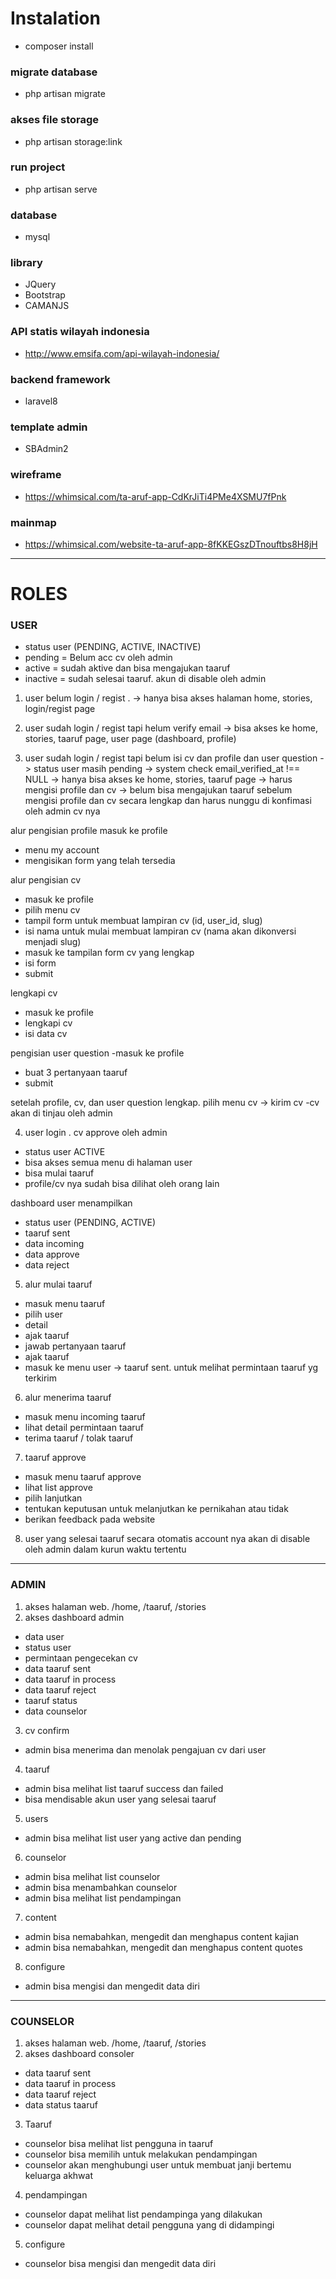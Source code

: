# Instalation
- composer install

### migrate database
- php artisan migrate
### akses file storage
- php artisan storage:link
### run project
- php artisan serve

### database
- mysql

### library
- JQuery
- Bootstrap
- CAMANJS

### API statis wilayah indonesia
- http://www.emsifa.com/api-wilayah-indonesia/

### backend framework
- laravel8

### template admin
- SBAdmin2

### wireframe
- https://whimsical.com/ta-aruf-app-CdKrJiTi4PMe4XSMU7fPnk
### mainmap 
- https://whimsical.com/website-ta-aruf-app-8fKKEGszDTnouftbs8H8jH

---------------------------------------------------------------------------------

# ROLES
### USER
- status user (PENDING, ACTIVE, INACTIVE)
- pending = Belum acc cv oleh admin
- active = sudah aktive dan bisa mengajukan taaruf
- inactive = sudah selesai taaruf. akun di disable oleh admin

1. user belum login / regist . 
-> hanya bisa akses halaman home, stories, login/regist page

2. user sudah login / regist tapi helum verify email
-> bisa akses ke home, stories, taaruf page, user page (dashboard, profile)

3. user sudah login / regist tapi belum isi cv dan profile dan user question
-> status user masih pending
-> system check email_verified_at !== NULL
-> hanya bisa akses ke home, stories, taaruf page
-> harus mengisi profile dan cv
-> belum bisa mengajukan taaruf sebelum mengisi profile dan cv secara lengkap dan harus nunggu di konfimasi oleh admin cv nya


alur pengisian profile
masuk ke profile
- menu my account
- mengisikan form yang telah tersedia

alur pengisian cv
- masuk ke profile
- pilih menu cv 
- tampil form untuk membuat lampiran cv (id, user_id, slug)
- isi nama untuk mulai membuat lampiran cv (nama akan dikonversi menjadi slug)
- masuk ke tampilan form cv yang lengkap
- isi form
- submit

lengkapi cv
- masuk ke profile
- lengkapi cv
- isi data cv

pengisian user question
-masuk ke profile
- buat 3 pertanyaan taaruf
- submit

setelah profile, cv, dan user question lengkap. pilih menu cv -> kirim cv
-cv akan di tinjau oleh admin

4. user login . cv approve oleh admin
- status user ACTIVE
- bisa akses semua menu di halaman user
- bisa mulai taaruf
- profile/cv nya sudah bisa dilihat oleh orang lain

dashboard user menampilkan
- status user (PENDING, ACTIVE)
- taaruf sent
- data incoming
- data approve
- data reject

5. alur mulai taaruf
- masuk menu taaruf
- pilih user
- detail
- ajak taaruf
- jawab pertanyaan taaruf
- ajak taaruf
- masuk ke menu user -> taaruf sent. untuk melihat permintaan taaruf yg terkirim

6. alur menerima taaruf
- masuk menu incoming taaruf
- lihat detail permintaan taaruf
- terima taaruf / tolak taaruf

7. taaruf approve
- masuk menu taaruf approve
- lihat list approve
- pilih lanjutkan
- tentukan keputusan untuk melanjutkan ke pernikahan atau tidak
- berikan feedback pada website

8. user yang selesai taaruf secara otomatis account nya akan di disable oleh admin dalam kurun waktu tertentu
---------------------------------------------------------------------------------

### ADMIN
1. akses halaman web. /home, /taaruf, /stories
2. akses dashboard admin
  - data user
  - status user
  - permintaan pengecekan cv
  - data taaruf sent
  - data taaruf in process
  - data taaruf reject
  - taaruf status
  - data counselor
3. cv confirm
  - admin bisa menerima dan menolak pengajuan cv dari user
4. taaruf
  - admin bisa melihat list taaruf success dan failed
  - bisa mendisable akun user yang selesai taaruf
5. users 
  - admin bisa melihat list user yang active dan pending
6. counselor
  - admin bisa melihat list counselor 
  - admin bisa menambahkan counselor
  - admin bisa melihat list pendampingan
7. content
  - admin bisa nemabahkan, mengedit dan menghapus content kajian
  - admin bisa nemabahkan, mengedit dan menghapus content quotes
8. configure
  - admin bisa mengisi dan mengedit data diri

---------------------------------------------------------------------------------

### COUNSELOR
1. akses halaman web. /home, /taaruf, /stories
2. akses dashboard consoler
  - data taaruf sent
  - data taaruf in process
  - data taaruf reject
  - data status taaruf
3. Taaruf
  - counselor bisa melihat list pengguna in taaruf
  - counselor bisa memilih untuk melakukan pendampingan
  - counselor akan menghubungi user untuk membuat janji bertemu keluarga akhwat
4. pendampingan
  - counselor dapat melihat list pendampinga yang dilakukan
  - counselor dapat melihat detail pengguna yang di didampingi
5. configure
  - counselor bisa mengisi dan mengedit data diri
